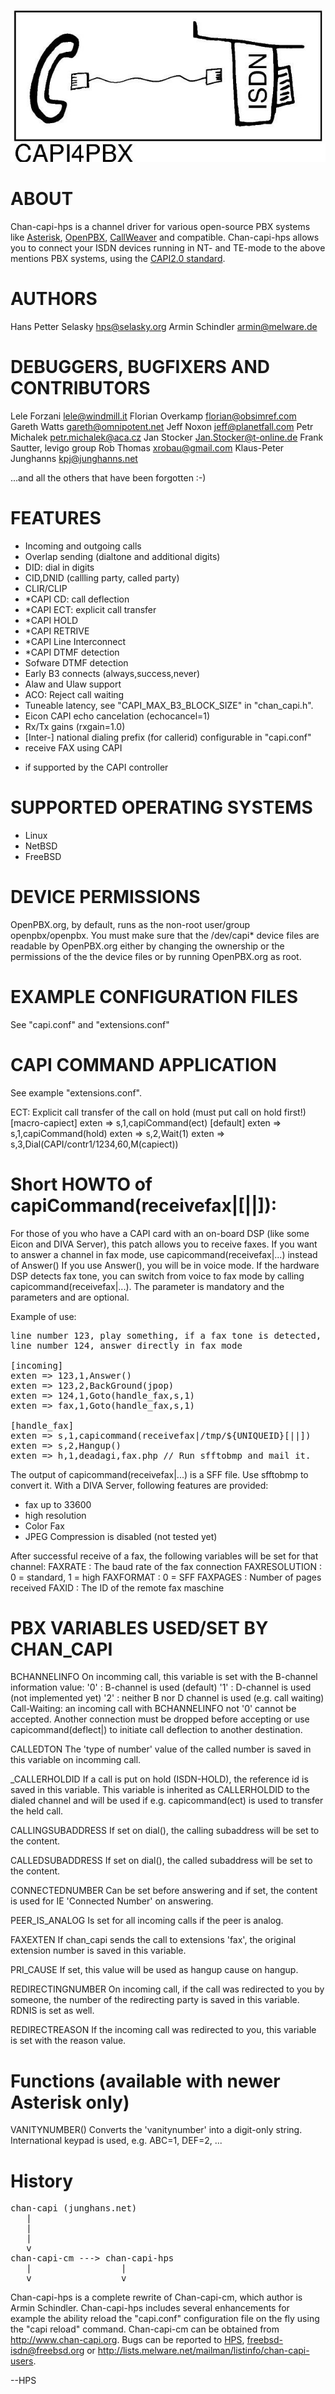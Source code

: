 <IMG SRC="https://raw.githubusercontent.com/hselasky/chan_capi/main/www/chan_capi.jpg"></IMG>

# ABOUT

Chan-capi-hps is a channel driver for various open-source PBX systems like
<A HREF="http://www.asterisk.org">Asterisk</A>, <A HREF="http://www.openpbx.org">OpenPBX</A>,
<A HREF="http://www.callweaver.org">CallWeaver</A> and
compatible. Chan-capi-hps allows you to connect your ISDN devices
running in NT- and TE-mode to the above mentions PBX systems, using
the <A HREF="http://www.capi.org/">CAPI2.0 standard</A>.

# AUTHORS

Hans Petter Selasky <hps@selasky.org>
Armin Schindler <armin@melware.de>

# DEBUGGERS, BUGFIXERS AND CONTRIBUTORS

Lele Forzani <lele@windmill.it>
Florian Overkamp <florian@obsimref.com>
Gareth Watts <gareth@omnipotent.net>
Jeff Noxon <jeff@planetfall.com>
Petr Michalek <petr.michalek@aca.cz>
Jan Stocker <Jan.Stocker@t-online.de>
Frank Sautter, levigo group
Rob Thomas <xrobau@gmail.com>
Klaus-Peter Junghanns <kpj@junghanns.net>

...and all the others that have been forgotten :-)


# FEATURES

- Incoming and outgoing calls
- Overlap sending (dialtone and additional digits)
- DID: dial in digits
- CID,DNID (callling party, called party)
- CLIR/CLIP
- *CAPI CD: call deflection
- *CAPI ECT: explicit call transfer
- *CAPI HOLD
- *CAPI RETRIVE
- *CAPI Line Interconnect
- *CAPI DTMF detection
- Sofware DTMF detection
- Early B3 connects (always,success,never)
- Alaw and Ulaw support 
- ACO: Reject call waiting
- Tuneable latency, see "CAPI_MAX_B3_BLOCK_SIZE" in "chan_capi.h".
- Eicon CAPI echo cancelation (echocancel=1)
- Rx/Tx gains (rxgain=1.0)
- [Inter-] national dialing prefix (for callerid) configurable in "capi.conf"
- receive FAX using CAPI

* if supported by the CAPI controller


# SUPPORTED OPERATING SYSTEMS

- Linux
- NetBSD
- FreeBSD

# DEVICE PERMISSIONS

OpenPBX.org, by default, runs as the non-root user/group
openpbx/openpbx.  You must make sure that the /dev/capi* device files
are readable by OpenPBX.org either by changing the ownership or the
permissions of the the device files or by running OpenPBX.org as root.


# EXAMPLE CONFIGURATION FILES

See "capi.conf" and "extensions.conf"

# CAPI COMMAND APPLICATION

See example "extensions.conf".

ECT:
    Explicit call transfer of the call on hold (must put call on hold first!)
        [macro-capiect]
        exten => s,1,capiCommand(ect)
        [default]
        exten => s,1,capiCommand(hold)
        exten => s,2,Wait(1)
        exten => s,3,Dial(CAPI/contr1/1234,60,M(capiect))


# Short HOWTO of capiCommand(receivefax|<filename>[|<stationid>|<headline>]):

For those of you who have a CAPI card with an on-board DSP (like some Eicon and
DIVA Server), this patch allows you to receive faxes.
If you want to answer a channel in fax mode, use capicommand(receivefax|...)
instead of Answer()
If you use Answer(), you will be in voice mode. If the hardware DSP detects 
fax tone, you can switch from voice to fax mode by calling capicommand(receivefax|...).
The parameter <filename> is mandatory and the parameters <stationid> and
<headline> are optional.

Example of use:
<PRE>
line number 123, play something, if a fax tone is detected, handle it
line number 124, answer directly in fax mode

[incoming]
exten => 123,1,Answer()
exten => 123,2,BackGround(jpop)
exten => 124,1,Goto(handle_fax,s,1)
exten => fax,1,Goto(handle_fax,s,1)

[handle_fax]
exten => s,1,capicommand(receivefax|/tmp/${UNIQUEID}[|<stationid>|<headline>])
exten => s,2,Hangup()
exten => h,1,deadagi,fax.php // Run sfftobmp and mail it.
</PRE>

The output of capicommand(receivefax|...) is a SFF file.
Use sfftobmp to convert it.
With a DIVA Server, following features are provided:
 - fax up to 33600
 - high resolution
 - Color Fax 
 - JPEG Compression is disabled (not tested yet)

After successful receive of a fax, the following variables will be set for that channel:
FAXRATE       : The baud rate of the fax connection
FAXRESOLUTION : 0 = standard, 1 = high
FAXFORMAT     : 0 = SFF
FAXPAGES      : Number of pages received
FAXID         : The ID of the remote fax maschine



# PBX VARIABLES USED/SET BY CHAN_CAPI

BCHANNELINFO
    On incomming call, this variable is set with the B-channel information value:
     '0' : B-channel is used (default)
     '1' : D-channel is used (not implemented yet)
     '2' : neither B nor D channel is used (e.g. call waiting)
    Call-Waiting: an incoming call with BCHANNELINFO not '0' cannot be accepted.
    Another connection must be dropped before accepting or use
    capicommand(deflect|<number>) to initiate call deflection to another destination.

CALLEDTON
    The 'type of number' value of the called number is saved in this variable on
    incomming call.

_CALLERHOLDID
    If a call is put on hold (ISDN-HOLD), the reference id is saved in this variable.
    This variable is inherited as CALLERHOLDID to the dialed channel and will be used
    if e.g. capicommand(ect) is used to transfer the held call.

CALLINGSUBADDRESS
    If set on dial(), the calling subaddress will be set to the content.

CALLEDSUBADDRESS
    If set on dial(), the called subaddress will be set to the content.
 
CONNECTEDNUMBER
    Can be set before answering and if set, the content is used for
    IE 'Connected Number' on answering.

PEER_IS_ANALOG
    Is set for all incoming calls if the peer is analog.

FAXEXTEN
    If chan_capi sends the call to extensions 'fax', the original extension number
    is saved in this variable.

PRI_CAUSE
    If set, this value will be used as hangup cause on hangup.

REDIRECTINGNUMBER
    On incoming call, if the call was redirected to you by someone, the
    number of the redirecting party is saved in this variable.
    RDNIS is set as well.

REDIRECTREASON
    If the incoming call was redirected to you, this variable is set
    with the reason value.
 
# Functions (available with newer Asterisk only)

VANITYNUMBER(<vanitynumber>)
    Converts the 'vanitynumber' into a digit-only string. International keypad is
    used, e.g. ABC=1, DEF=2, ...

# History

<PRE>
chan-capi (junghans.net)
   |
   |
   |
   v
chan-capi-cm ---> chan-capi-hps
   |                 |
   v                 v
</PRE>

Chan-capi-hps is a complete rewrite of Chan-capi-cm, which author is
Armin Schindler. Chan-capi-hps includes several enhancements for
example the ability reload the "capi.conf" configuration file on the
fly using the "capi reload" command. Chan-capi-cm can be obtained from
<A HREF="http://www.chan-capi.org">http://www.chan-capi.org</A>. Bugs
can be reported to <A HREF="mailto:hps&#x40;selasky.org">HPS</A>,
<A HREF="mailto:freebsd-isdn&#x40;freebsd.org">freebsd-isdn&#x40;freebsd.org</A>
or <A HREF="http://lists.melware.net/mailman/subscribe/chan-capi-users">http://lists.melware.net/mailman/listinfo/chan-capi-users</A>.

--HPS
